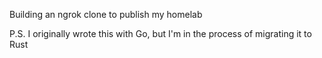 Building an ngrok clone to publish my homelab

P.S. I originally wrote this with Go, but I'm in the process of migrating it to Rust
